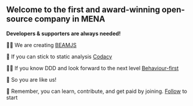 ## Welcome to the first and award-winning open-source company in MENA

**Developers & supporters are always needed!**

🙋‍♀️ We are creating [BEAMJS](https://github.com/QuaNode/beamjs)

🌈 If you can stick to static analysis [Codacy](https://docs.codacy.com/repositories/repository-dashboard/)

👩‍💻 If you know DDD and look forward to the next level [Behaviour-first](https://github.com/QuaNode/backend-js/wiki/Behavior-first-design)

🍿 So you are like us!

🧙 Remember, you can learn, contribute, and get paid by joining. [Follow](https://github.com/quanode/beamjs/subscription) to start
